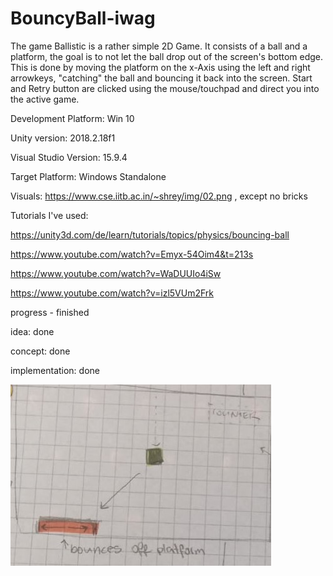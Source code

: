 # BouncyBall-iwag

The game Ballistic is a rather simple 2D Game. It consists of a ball and a platform, the goal is to not let the ball drop out of the screen's bottom edge. This is done by moving the platform on the x-Axis using the left and right arrowkeys, "catching" the ball and bouncing it back into the screen. Start and Retry button are clicked using the mouse/touchpad and direct you into the active game. 

Development Platform:
Win 10

Unity version: 2018.2.18f1

Visual Studio Version: 15.9.4

Target Platform:
Windows Standalone

Visuals: https://www.cse.iitb.ac.in/~shrey/img/02.png , except no bricks

Tutorials I've used:

https://unity3d.com/de/learn/tutorials/topics/physics/bouncing-ball

https://www.youtube.com/watch?v=Emyx-54Oim4&t=213s

https://www.youtube.com/watch?v=WaDUUIo4iSw

https://www.youtube.com/watch?v=izl5VUm2Frk

progress - finished

idea: done 

concept: done

implementation: done

<div>
<img src="./Screenshots/screenshot_screen2.jpeg">
</div>
